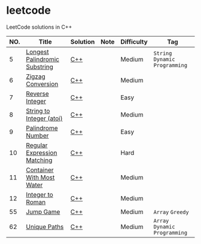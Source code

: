 # leetcode

LeetCode solutions in C++

|NO.|Title|Solution|Note|Difficulty|Tag|
|---|-----|--------|----|----------|---|
|5|[Longest Palindromic Substring](https://leetcode.com/problems/longest-palindromic-substring/description/)|[C++](algorithms/cpp/%23005_Longest%20Palindromic%20Substring.cpp)||Medium|`String` `Dynamic Programming`|
|6|[Zigzag Conversion]()|[C++](algorithms/cpp/%23006_ZigZag%20Conversion.cpp)||Medium|
|7|[Reverse Integer]()|[C++](algorithms/cpp/%23007_Reverse%20Integer.cpp)||Easy|
|8|[String to Integer (atoi)](algorithms/cpp/%23008_String%20to%20Integer%20(atoi).cpp)|[C++]()||Medium|
|9|[Palindrome Number]()|[C++](algorithms/cpp/%23009_Palindrome%20Number.cpp)||Easy|
|10|[Regular Expression Matching]()|[C++](algorithms/cpp/%23010_Regular%20Expression%20Matching.cpp)||Hard|
|11|[Container With Most Water]()|[C++](algorithms/cpp/%23011_Container%20With%20Most%20Water.cpp)||Medium|
|12|[Integer to Roman]()|[C++](algorithms/cpp/%23012_Integer%20to%20Roman.cpp)||Medium|
|55|[Jump Game](https://leetcode.com/problems/jump-game/description/)|[C++](algorithms/cpp/%2355_Jump%20Game.cpp)||Medium|`Array` `Greedy`|
|62|[Unique Paths](https://leetcode.com/problems/unique-paths/description/)|[C++](algorithms/cpp/%2362_Unique%20Paths.cpp)||Medium|`Array` `Dynamic Programming`|
